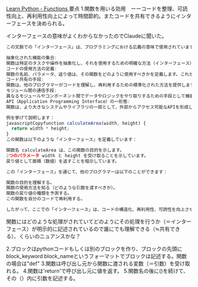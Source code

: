 [Learn Python - Functions ](https://www.learnpython.org/en/Functions)
要点
1.関数を用いる効用　ーーコードを整理、可読性向上、再利用性向上によって時間節約。またコードを共有できるようにインターフェースを決められる。

インターフェースの意味がよくわからなかったのでClaudeに聞いた。

```javascript
この文脈での「インターフェース」は、プログラミングにおける広義の意味で使用されています。通常、TypeScriptやJavaで見られる interface キーワードで定義される厳密な意味のインターフェースとは少し異なります。ここでの「インターフェース」は以下のような意味を持ちます：

抽象化された機能の集合:
関数は特定のタスクや操作を抽象化し、それを使用するための明確な方法（インターフェース）を提供します。
コードの使用方法の定義:
関数の名前、パラメータ、返り値は、その関数をどのように使用すべきかを定義します。これが関数の「インターフェース」となります。
コード共有の手段:
関数は、他のプログラマーがコードを理解し、再利用するための標準化された方法を提供します。
モジュール間の通信手段:
異なるモジュールやコンポーネント間でデータやロジックをやり取りするための手段として機能します。
API（Application Programming Interface）の一形態:
関数は、より大きなシステムやライブラリの一部として、外部からアクセス可能なAPIを形成します。

例を挙げて説明します：
javascriptCopyfunction calculateArea(width, height) {
  return width * height;
}
この関数は以下のような「インターフェース」を定義しています：

関数名 calculateArea は、この関数の目的を示します。
2つのパラメータ width と height を受け取ることを示しています。
戻り値として面積（数値）を返すことを暗示しています。

この「インターフェース」を通じて、他のプログラマーは以下のことができます：

関数の目的を理解する。
関数の使用方法を知る（どのような引数を渡すべきか）。
関数の戻り値の種類を予測する。
この関数を自分のコードで再利用する。

したがって、ここでの「インターフェース」は、コードの構造化、再利用性、可読性を向上させるための手段としての関数の役割を指しています。これは、プログラマー間でコードを共有し、協力して開発を進める上で重要な概念です。
```

関数にはどのような処理がされていてどのようにその処理を行うか（＝インターフェース）が明示的に記述されているので誰にでも理解できる（≒共有できる）、くらいのニュアンスかな？

2.ブロックはpythonコードもしくは別のブロックを作り、ブロックの先頭にblock_keyword block_nameというフォーマットでブロックは記述する。関数の場合は"def"
3.関数は呼び出し元から関数に渡される変数（＝引数）を受け取れる。
4.関数は'return'で呼び出し元に値を返す。
5.関数名の後に()を続けて、その（）内に引数を記述する。
